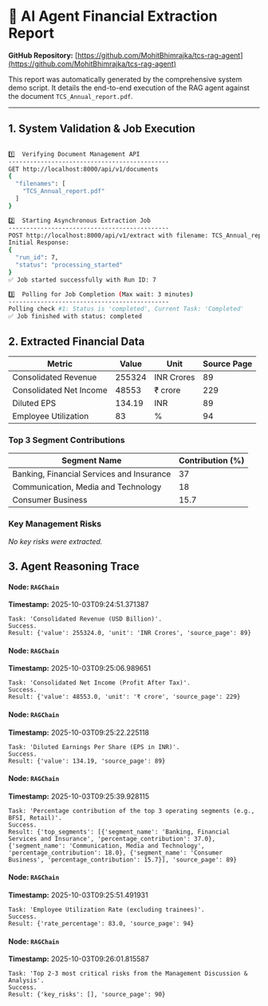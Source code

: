 # 📄 AI Agent Financial Extraction Report

**GitHub Repository:** [https://github.com/MohitBhimrajka/tcs-rag-agent](https://github.com/MohitBhimrajka/tcs-rag-agent)

This report was automatically generated by the comprehensive system demo script. It details the end-to-end execution of the RAG agent against the document `TCS_Annual_report.pdf`.

---

## 1. System Validation & Job Execution

```sh

1️⃣  Verifying Document Management API
---------------------------------------------
GET http://localhost:8000/api/v1/documents
{
  "filenames": [
    "TCS_Annual_report.pdf"
  ]
}

2️⃣  Starting Asynchronous Extraction Job
---------------------------------------------
POST http://localhost:8000/api/v1/extract with filename: TCS_Annual_report.pdf
Initial Response:
{
  "run_id": 7,
  "status": "processing_started"
}
✅ Job started successfully with Run ID: 7

3️⃣  Polling for Job Completion (Max wait: 3 minutes)
---------------------------------------------
Polling check #1: Status is 'completed', Current Task: 'Completed'
✅ Job finished with status: completed

```
## 2. Extracted Financial Data

| Metric | Value | Unit | Source Page |
|---|---|---|---|
| Consolidated Revenue | 255324 | INR Crores | 89 |
| Consolidated Net Income | 48553 | ₹ crore | 229 |
| Diluted EPS | 134.19 | INR | 89 |
| Employee Utilization | 83 | % | 94 |

### Top 3 Segment Contributions

| Segment Name | Contribution (%) |
|---|---|
| Banking, Financial Services and Insurance | 37 |
| Communication, Media and Technology | 18 |
| Consumer Business | 15.7 |

### Key Management Risks

_No key risks were extracted._

## 3. Agent Reasoning Trace

#### Node: `RAGChain`
**Timestamp:** 2025-10-03T09:24:51.371387
```
Task: 'Consolidated Revenue (USD Billion)'.
Success.
Result: {'value': 255324.0, 'unit': 'INR Crores', 'source_page': 89}
```

#### Node: `RAGChain`
**Timestamp:** 2025-10-03T09:25:06.989651
```
Task: 'Consolidated Net Income (Profit After Tax)'.
Success.
Result: {'value': 48553.0, 'unit': '₹ crore', 'source_page': 229}
```

#### Node: `RAGChain`
**Timestamp:** 2025-10-03T09:25:22.225118
```
Task: 'Diluted Earnings Per Share (EPS in INR)'.
Success.
Result: {'value': 134.19, 'source_page': 89}
```

#### Node: `RAGChain`
**Timestamp:** 2025-10-03T09:25:39.928115
```
Task: 'Percentage contribution of the top 3 operating segments (e.g., BFSI, Retail)'.
Success.
Result: {'top_segments': [{'segment_name': 'Banking, Financial Services and Insurance', 'percentage_contribution': 37.0}, {'segment_name': 'Communication, Media and Technology', 'percentage_contribution': 18.0}, {'segment_name': 'Consumer Business', 'percentage_contribution': 15.7}], 'source_page': 89}
```

#### Node: `RAGChain`
**Timestamp:** 2025-10-03T09:25:51.491931
```
Task: 'Employee Utilization Rate (excluding trainees)'.
Success.
Result: {'rate_percentage': 83.0, 'source_page': 94}
```

#### Node: `RAGChain`
**Timestamp:** 2025-10-03T09:26:01.815587
```
Task: 'Top 2-3 most critical risks from the Management Discussion & Analysis'.
Success.
Result: {'key_risks': [], 'source_page': 90}
```

